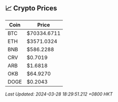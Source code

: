 ## 📈 Crypto Prices

| Coin | Price |
| ---- | ----- |
| BTC | $70334.6711 |
| ETH | $3571.0324 |
| BNB | $586.2288 |
| CRV | $0.7019 |
| ARB | $1.6818 |
| OKB | $64.9270 |
| DOGE | $0.2043 |

_Last Updated: 2024-03-28 18:29:51.212 +0800 HKT_